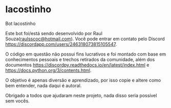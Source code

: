 # lacostinho
Bot lacostinho

Este bot foi/está sendo desenvolvido por Raul Souza(raulsscoc@hotmail.com). Você pode entrar em contato pelo Discord https://discordapp.com/users/246318073815105547.

O código em questão não possui fins lucrativos e foi montado com base em conhecimentos pessoais e trechos retirados da comunidade, além dos documentos https://discordpy.readthedocs.io/en/latest/index.html e https://docs.python.org/3/contents.html.

O objetivo é apenas diversão e aprendizado, por isso copie e altere como bem entender, nada daqui é autoral.

Obrigado a todos que ajudaram neste projeto, nada disso seria possível sem vocês.
